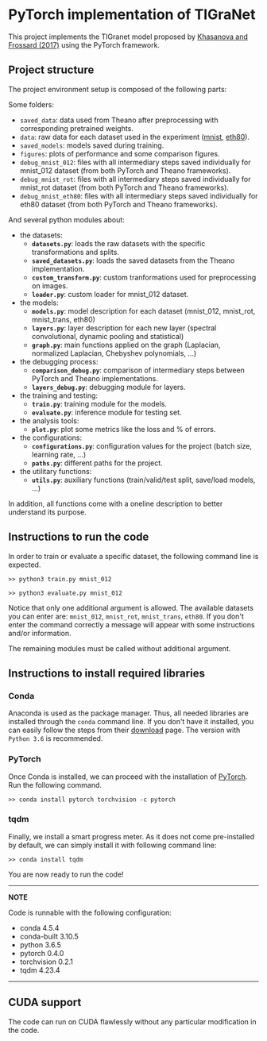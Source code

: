 # PyTorch implementation of TIGraNet

This project implements the TIGranet model proposed by [Khasanova and Frossard (2017)](http://proceedings.mlr.press/v70/khasanova17a.html) using the PyTorch framework.

## Project structure

The project environment setup is composed of the following parts:

Some folders:
  * `saved_data`:  data used from Theano after preprocessing with corresponding pretrained weights.
  * `data`: raw data for each dataset used in the experiment ([mnist](http://yann.lecun.com/exdb/mnist/), [eth80](http://datasets.d2.mpi-inf.mpg.de/eth80/eth80-cropped256.tgz)).
  * `saved_models`: models saved during training.
  * `figures`: plots of performance and some comparison figures.
  * `debug_mnist_012`: files with all intermediary steps saved individually for mnist_012 dataset (from both PyTorch and Theano frameworks).
  * `debug_mnist_rot`: files with all intermediary steps saved individually for mnist_rot dataset (from both PyTorch and Theano frameworks).
  * `debug_mnist_eth80`: files with all intermediary steps saved individually for eth80 dataset (from both PyTorch and Theano frameworks).

And several python modules about:
  * the datasets:
    * **`datasets.py`**: loads the raw datasets with the specific transformations and splits.
    * **`saved_datasets.py`**: loads the saved datasets from the Theano implementation.
    * **`custom_transform.py`**: custom tranformations used for preprocessing on images.
    * **`loader.py`**: custom loader for mnist_012 dataset.
  * the models:
    * **`models.py`**: model description for each dataset (mnist_012, mnist_rot, mnist_trans, eth80)
    * **`layers.py`**: layer description for each new layer (spectral convolutional, dynamic pooling and statistical)
    * **`graph.py`**: main functions applied on the graph (Laplacian, normalized Laplacian, Chebyshev polynomials, ...)
  * the debugging process:
    * **`comparison_debug.py`**: comparison of intermediary steps between PyTorch and Theano implementations.
    * **`layers_debug.py`**: debugging module for layers.
  * the training and testing:
    * **`train.py`**: training module for the models.
    * **`evaluate.py`**: inference module for testing set.
  * the analysis tools:
    * **`plot.py`**: plot some metrics like the loss and % of errors.
  * the configurations:
    * **`configurations.py`**: configuration values for the project (batch size, learning rate, ...)
    * **`paths.py`**: different paths for the project.
  * the utilitary functions:
    * **`utils.py`**: auxiliary functions (train/valid/test split, save/load models, ...)

In addition, all functions come with a oneline description to better understand its purpose.

## Instructions to run the code

In order to train or evaluate a specific dataset, the following command line is expected.

```terminal
>> python3 train.py mnist_012
```

```terminal
>> python3 evaluate.py mnist_012
```

Notice that only one additional argument is allowed. The available datasets you can enter are: `mnist_012`, `mnist_rot`, `mnist_trans`, `eth80`. If you don't enter the command correctly a message will appear with some instructions and/or information.

The remaining modules must be called without additional argument.

## Instructions to install required libraries



### Conda

Anaconda is used as the package manager. Thus, all needed libraries are installed through the `conda` command line. If you don't have it installed, you can easily follow the steps from their [download](https://www.anaconda.com/download/) page. The version with `Python 3.6` is recommended.

### PyTorch

Once Conda is installed, we can proceed with the installation of [PyTorch](https://pytorch.org/). Run the following command.

```terminal
>> conda install pytorch torchvision -c pytorch
```

### tqdm

Finally, we install a smart progress meter. As it does not come pre-installed by default, we can simply install it with following command line:

```terminal
>> conda install tqdm
```

You are now ready to run the code!

---
**NOTE**

Code is runnable with the following configuration:

- conda 4.5.4
- conda-built 3.10.5
- python 3.6.5
- pytorch 0.4.0
- torchvision 0.2.1
- tqdm 4.23.4

---

## CUDA support

The code can run on CUDA flawlessly without any particular modification in the code.